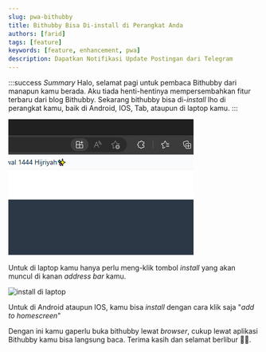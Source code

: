 ```yaml
---
slug: pwa-bithubby
title: Bithubby Bisa Di-install di Perangkat Anda
authors: [farid]
tags: [feature]
keywords: [feature, enhancement, pwa]
description: Dapatkan Notifikasi Update Postingan dari Telegram
---
```


:::success _Summary_
Halo, selamat pagi untuk pembaca Bithubby dari manapun kamu berada. Aku tiada henti-hentinya mempersembahkan fitur terbaru dari blog Bithubby. Sekarang bithubby bisa di-_install_ lho di perangkat kamu, baik di Android, IOS, Tab, ataupun di laptop kamu.
:::

<!-- truncate -->

![install di laptop](./../static/blog/2023-04-24-pwa-laptop.png)

Untuk di laptop kamu hanya perlu meng-klik tombol _install_ yang akan muncul di kanan _address bar_ kamu.

<img src="/blog/2023-04-24-pwa-mobile.jpg" alt="install di laptop" width="240" />

Untuk di Android ataupun IOS, kamu bisa _install_ dengan cara klik saja "_add to homescreen_"

Dengan ini kamu gaperlu buka bithubby lewat _browser_, cukup lewat aplikasi Bithubby kamu bisa langsung baca. Terima kasih dan selamat berlibur 🥳✨.
